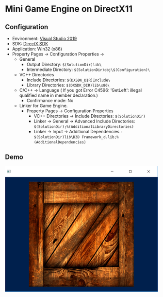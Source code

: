 # Mini Game Engine on DirectX11

## Configuration

- Environment: [Visual Studio 2019](https://visualstudio.microsoft.com)
- SDK: [DirectX SDK](https://www.microsoft.com/en-us/download/details.aspx?id=8109)
- Application: Win32 (x86)
- Property Pages -> Configuration Properties -> 
  - General
    -  Output Directory: `$(SolutionDir)lib\`
    -  Intermediate Directory: `$(SolutionDir)obj\$(Configuration)\`
  - VC++ Directories
    - Include Directories: `$(DXSDK_DIR)Include\`
    - Library Directories: `$(DXSDK_DIR)lib\x86\`
  - C/C++ -> Language ( If you got Error C4596: 'GetLeft': illegal qualified name in member declaration.)
    - Confirmance mode: No
  - Linker for Game Engine.
    - Property Pages -> Configuration Properties 
      - VC++ Directories -> Include Directories: `$(SolutionDir)`
      - Linker -> General -> Advanced Include Directories: `$(SolutionDir);%(AdditionalLibraryDirectories)` 
      - Linker -> Input -> Additional Dependencies : `$(SolutionDir)lib\D3D Framework_d.lib;%(AdditionalDependencies)`

## Demo

![Demo v19](https://raw.githubusercontent.com/powernic/DX11-Game-Engine/master/demo/v19.png)

